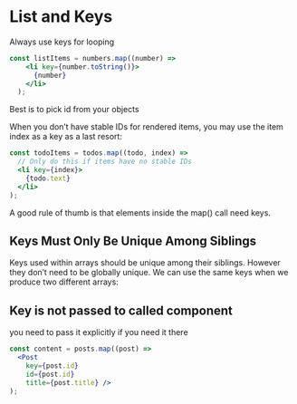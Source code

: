 # List and Keys

Always use keys for looping
```jsx
const listItems = numbers.map((number) =>
    <li key={number.toString()}>
      {number}
    </li>
  );
```

Best is to pick id from your objects

When you don’t have stable IDs for rendered items, you may use the item index as a key as a last resort:

```jsx
const todoItems = todos.map((todo, index) =>
  // Only do this if items have no stable IDs
  <li key={index}>
    {todo.text}
  </li>
);
```

A good rule of thumb is that elements inside the map() call need keys.

## Keys Must Only Be Unique Among Siblings
Keys used within arrays should be unique among their siblings. However they don’t need to be globally unique. We can use the same keys when we produce two different arrays:

## Key is not passed to called component
you need to pass it explicitly if you need it there

```jsx
const content = posts.map((post) =>
  <Post
    key={post.id}
    id={post.id}
    title={post.title} />
);
```
